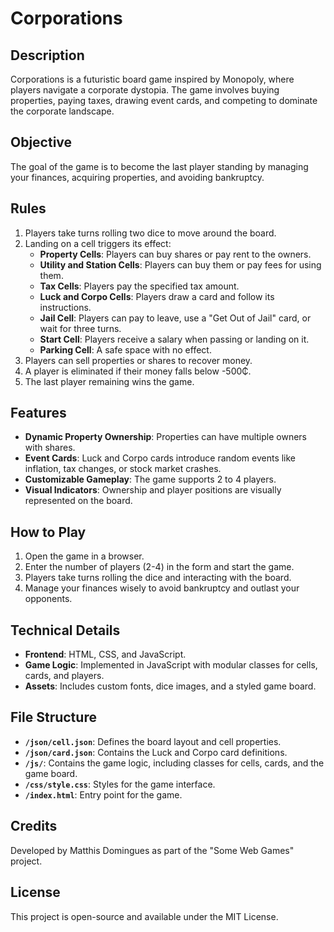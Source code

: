 # Corporations

## Description
Corporations is a futuristic board game inspired by Monopoly, where players navigate a corporate dystopia. The game involves buying properties, paying taxes, drawing event cards, and competing to dominate the corporate landscape.

## Objective
The goal of the game is to become the last player standing by managing your finances, acquiring properties, and avoiding bankruptcy.

## Rules
1. Players take turns rolling two dice to move around the board.
2. Landing on a cell triggers its effect:
   - **Property Cells**: Players can buy shares or pay rent to the owners.
   - **Utility and Station Cells**: Players can buy them or pay fees for using them.
   - **Tax Cells**: Players pay the specified tax amount.
   - **Luck and Corpo Cells**: Players draw a card and follow its instructions.
   - **Jail Cell**: Players can pay to leave, use a "Get Out of Jail" card, or wait for three turns.
   - **Start Cell**: Players receive a salary when passing or landing on it.
   - **Parking Cell**: A safe space with no effect.
3. Players can sell properties or shares to recover money.
4. A player is eliminated if their money falls below -500₵.
5. The last player remaining wins the game.

## Features
- **Dynamic Property Ownership**: Properties can have multiple owners with shares.
- **Event Cards**: Luck and Corpo cards introduce random events like inflation, tax changes, or stock market crashes.
- **Customizable Gameplay**: The game supports 2 to 4 players.
- **Visual Indicators**: Ownership and player positions are visually represented on the board.

## How to Play
1. Open the game in a browser.
2. Enter the number of players (2-4) in the form and start the game.
3. Players take turns rolling the dice and interacting with the board.
4. Manage your finances wisely to avoid bankruptcy and outlast your opponents.

## Technical Details
- **Frontend**: HTML, CSS, and JavaScript.
- **Game Logic**: Implemented in JavaScript with modular classes for cells, cards, and players.
- **Assets**: Includes custom fonts, dice images, and a styled game board.

## File Structure
- **`/json/cell.json`**: Defines the board layout and cell properties.
- **`/json/card.json`**: Contains the Luck and Corpo card definitions.
- **`/js/`**: Contains the game logic, including classes for cells, cards, and the game board.
- **`/css/style.css`**: Styles for the game interface.
- **`/index.html`**: Entry point for the game.

## Credits
Developed by Matthis Domingues as part of the "Some Web Games" project.

## License
This project is open-source and available under the MIT License.
